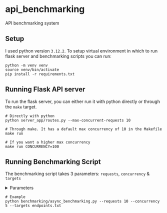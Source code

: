 # api_benchmarking
API benchmarking system

## Setup

I used python version `3.12.2`. To setup virtual environment in which to run flask server and benchmarking scripts you can run:

```
python -m venv venv
source venv/bin/activate 
pip install -r requirements.txt
```

## Running Flask API server

To run the flask server, you can either run it with python directly or through the `make` target.

```
# Directly with python
python server_app/routes.py --max-concurrent-requests 10

# Through make. It has a default max concurrency of 10 in the Makefile
make run

# If you want a higher max concurrency
make run CONCURRENCY=100
```

## Running Benchmarking Script

The benchmarking script takes 3 parameters: `requests`, `concurrency` & `targets`

<details>
<summary>Parameters</summary>

| Parameter | Type Type | Default | Description |
| --- | --- | ---- | --- |
| `requests` | `int` | 10 | Total number of requests to execute |
| `concurrency` | `int` | 5 | Maximum number of parallel requests allowed |
| `targets` | `string` | `endpoints.txt` | Path to the file containing endpoints to randomly hit |
</details>

```
# Example
python benchmarking/async_benchmarking.py --requests 10 --concurrency 5 --targets endpoints.txt
```
